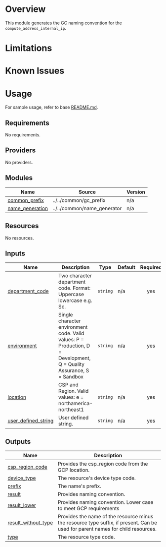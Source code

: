 # Overview
This module generates the GC naming convention for the `compute_address_internal_ip`.

# Limitations

# Known Issues

# Usage
For sample usage, refer to base [README.md](../../../README.md).

<!-- BEGINNING OF PRE-COMMIT-TERRAFORM DOCS HOOK -->
## Requirements

No requirements.

## Providers

No providers.

## Modules

| Name | Source | Version |
|------|--------|---------|
| <a name="module_common_prefix"></a> [common\_prefix](#module\_common\_prefix) | ../../common/gc_prefix | n/a |
| <a name="module_name_generation"></a> [name\_generation](#module\_name\_generation) | ../../common/name_generator | n/a |

## Resources

No resources.

## Inputs

| Name | Description | Type | Default | Required |
|------|-------------|------|---------|:--------:|
| <a name="input_department_code"></a> [department\_code](#input\_department\_code) | Two character department code. Format: Uppercase lowercase e.g. Sc. | `string` | n/a | yes |
| <a name="input_environment"></a> [environment](#input\_environment) | Single character environment code. Valid values: P = Production, D = Development, Q = Quality Assurance, S = Sandbox | `string` | n/a | yes |
| <a name="input_location"></a> [location](#input\_location) | CSP and Region. Valid values: e = northamerica-northeast1 | `string` | n/a | yes |
| <a name="input_user_defined_string"></a> [user\_defined\_string](#input\_user\_defined\_string) | User defined string. | `string` | n/a | yes |

## Outputs

| Name | Description |
|------|-------------|
| <a name="output_csp_region_code"></a> [csp\_region\_code](#output\_csp\_region\_code) | Provides the csp\_region code from the GCP location. |
| <a name="output_device_type"></a> [device\_type](#output\_device\_type) | The resource's device type code. |
| <a name="output_prefix"></a> [prefix](#output\_prefix) | The name's prefix. |
| <a name="output_result"></a> [result](#output\_result) | Provides naming convention. |
| <a name="output_result_lower"></a> [result\_lower](#output\_result\_lower) | Provides naming convention. Lower case to meet GCP requirements |
| <a name="output_result_without_type"></a> [result\_without\_type](#output\_result\_without\_type) | Provides the name of the resource minus the resource type suffix, if present. Can be used for parent names for child resources. |
| <a name="output_type"></a> [type](#output\_type) | The resource type code. |
<!-- END OF PRE-COMMIT-TERRAFORM DOCS HOOK -->
